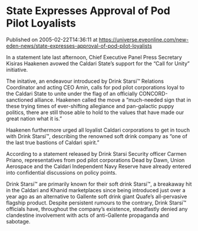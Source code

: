 # State Expresses Approval of Pod Pilot Loyalists
Published on 2005-02-22T14:36:11 at https://universe.eveonline.com/new-eden-news/state-expresses-approval-of-pod-pilot-loyalists

In a statement late last afternoon, Chief Executive Panel Press Secretary Kisiras Haakenen avowed the Caldari State’s support for the “Call for Unity” initiative.   
  
The initative, an endeavour introduced by Drink Starsi™ Relations Coordinator and acting CEO Amin, calls for pod pilot corporations loyal to the Caldari State to unite under the flag of an officially CONCORD-sanctioned alliance. Haakenen called the move a “much-needed sign that in these trying times of ever-shifting allegiance and pan-galactic puppy politics, there are still those able to hold to the values that have made our great nation what it is.”   
  
Haakenen furthermore urged all loyalist Caldari corporations to get in touch with Drink Starsi™, describing the renowned soft drink company as “one of the last true bastions of Caldari spirit.”   
  
According to a statement released by Drink Starsi Security officer Carmen Priano, representatives from pod pilot corporations Dead by Dawn, Union Aerospace and the Caldari Independent Navy Reserve have already entered into confidential discussions on policy points.   
  
Drink Starsi™ are primarily known for their soft drink Starsi™, a breakaway hit in the Caldari and Khanid marketplaces since being introduced just over a year ago as an alternative to Gallente soft drink giant Quafe’s all-pervasive flagship product. Despite persistent rumours to the contrary, Drink Starsi™ officials have, throughout the company’s existence, steadfastly denied any clandestine involvement with acts of anti-Gallente propaganda and sabotage.
